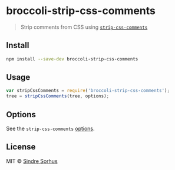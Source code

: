 # broccoli-strip-css-comments

> Strip comments from CSS using [`strip-css-comments`](https://github.com/sindresorhus/strip-css-comments)


## Install

```sh
npm install --save-dev broccoli-strip-css-comments
```


## Usage

```js
var stripCssComments = require('broccoli-strip-css-comments');
tree = stripCssComments(tree, options);
```


## Options

See the `strip-css-comments` [options](https://github.com/sindresorhus/strip-css-comments#options).


## License

MIT © [Sindre Sorhus](http://sindresorhus.com)
